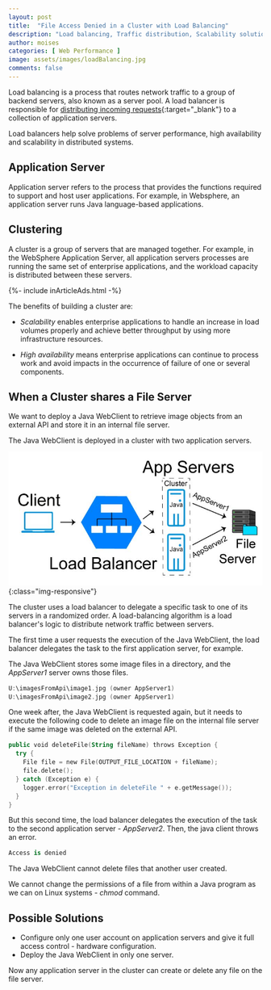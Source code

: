 ```yaml
---
layout: post
title:  "File Access Denied in a Cluster with Load Balancing"
description: "Load balancing, Traffic distribution, Scalability solutions and Server performance optimization"
author: moises
categories: [ Web Performance ]
image: assets/images/loadBalancing.jpg
comments: false
---
```


Load balancing is a process that routes network traffic to a group of backend servers, also known as a server pool. A load balancer is responsible for [distributing incoming requests](https://codersite.dev/hot-warm-architecture-elasticsearch/){:target="_blank"} to a collection of application servers.

Load balancers help solve problems of server performance, high availability and scalability in distributed systems.

## Application Server

Application server refers to the process that provides the functions required to support and host user applications. For example, in Websphere, an application server runs Java language-based applications.

## Clustering

A cluster is a group of servers that are managed together. For example, in the WebSphere Application Server, all application servers processes are running the same set of enterprise applications, and the workload capacity is distributed between these servers.

<div>
{%- include inArticleAds.html -%}
</div>

The benefits of building a cluster are:

- *Scalability* enables enterprise applications to handle an increase in load volumes properly and achieve better throughput by using more infrastructure resources. 

- *High availability* means enterprise applications can continue to process work and avoid impacts in the occurrence of failure of one or several components.

## When a Cluster shares a File Server

We want to deploy a Java WebClient to retrieve image objects from an external API and store it in an internal file server.

The Java WebClient is deployed in a cluster with two application servers.

![loadBalancing and FileServer.](/assets/images/loadBalancingFileServer.jpg){:class="img-responsive"}

The cluster uses a load balancer to delegate a specific task to one of its servers in a randomized order. A load-balancing algorithm is a load balancer's logic to distribute network traffic between servers.

The first time a user requests the execution of the Java WebClient, the load balancer delegates the task to the first application server, for example.

The Java WebClient stores some image files in a directory, and the *AppServer1* server owns those files.

```kotlin
U:\imagesFromApi\image1.jpg (owner AppServer1)
U:\imagesFromApi\image2.jpg (owner AppServer1)
```
One week after, the Java WebClient is requested again, but it needs to execute the following code to delete an image file on the internal file server if the same image was deleted on the external API.

```kotlin
public void deleteFile(String fileName) throws Exception {
  try {
    File file = new File(OUTPUT_FILE_LOCATION + fileName);
    file.delete(); 
  } catch (Exception e) {
    logger.error("Exception in deleteFile " + e.getMessage());
  }
}
```

But this second time, the load balancer delegates the execution of the task to the second application server - *AppServer2*. Then, the java client throws an error.

```kotlin
Access is denied
```

The Java WebClient cannot delete files that another user created.

We cannot change the permissions of a file from within a Java program as we can on Linux systems - *chmod* command.

## Possible Solutions

- Configure only one user account on application servers and give it full access control - hardware configuration.
- Deploy the Java WebClient in only one server.

Now any application server in the cluster can create or delete any file on the file server.


